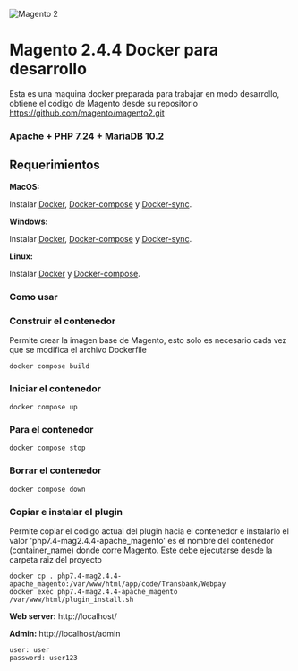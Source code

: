 ![Magento 2](https://cdn.rawgit.com/rafaelstz/magento2-snippets-visualstudio/master/images/icon.png)

#  Magento 2.4.4 Docker para desarrollo
Esta es una maquina docker preparada para trabajar en modo desarrollo, obtiene el código de Magento
desde su repositorio https://github.com/magento/magento2.git 

### Apache + PHP 7.24 + MariaDB 10.2

## Requerimientos

**MacOS:**

Instalar [Docker](https://docs.docker.com/docker-for-mac/install/), [Docker-compose](https://docs.docker.com/compose/install/#install-compose) y [Docker-sync](https://github.com/EugenMayer/docker-sync/wiki/docker-sync-on-OSX).

**Windows:**

Instalar [Docker](https://docs.docker.com/docker-for-windows/install/), [Docker-compose](https://docs.docker.com/compose/install/#install-compose) y [Docker-sync](https://github.com/EugenMayer/docker-sync/wiki/docker-sync-on-Windows).

**Linux:**

Instalar [Docker](https://docs.docker.com/engine/installation/linux/docker-ce/ubuntu/) y [Docker-compose](https://docs.docker.com/compose/install/#install-compose).

### Como usar

### Construir el contenedor 
Permite crear la imagen base de Magento, esto solo es necesario cada vez que se modifica el archivo Dockerfile

```
docker compose build
```

### Iniciar el contenedor

```
docker compose up
```

### Para el contenedor

```
docker compose stop
```

### Borrar el contenedor

```
docker compose down
```

### Copiar e instalar el plugin
Permite copiar el codigo actual del plugin hacia el contenedor e instalarlo
el valor 'php7.4-mag2.4.4-apache_magento' es el nombre del contenedor (container_name) donde corre
Magento. Este debe ejecutarse desde la carpeta raiz del proyecto 


```
docker cp . php7.4-mag2.4.4-apache_magento:/var/www/html/app/code/Transbank/Webpay
docker exec php7.4-mag2.4.4-apache_magento /var/www/html/plugin_install.sh
```

**Web server:** http://localhost/

**Admin:** http://localhost/admin

    user: user
    password: user123

